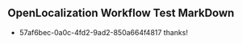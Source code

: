 ## OpenLocalization Workflow Test MarkDown
* 57af6bec-0a0c-4fd2-9ad2-850a664f4817 
thanks!<!--HONumber=Mar16_HO3-->
